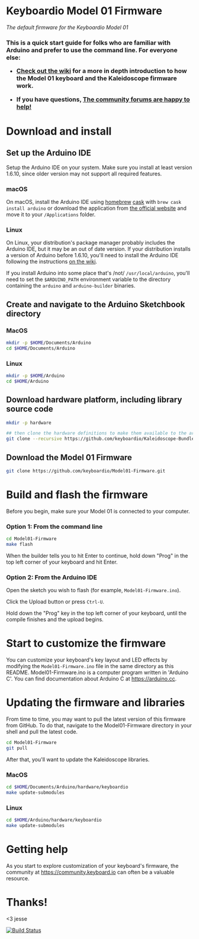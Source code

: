 # Keyboardio Model 01 Firmware

_The default firmware for the Keyboardio Model 01_

<h3>This is a quick start guide for folks who are familiar with Arduino and prefer to use the command line. For everyone else:

 * [Check out the wiki](https://github.com/keyboardio/Kaleidoscope/wiki/Keyboardio-Model-01-Introduction) for a more in depth introduction to how the Model 01 keyboard and the Kaleidoscope firmware work. 
 
  * If you have questions, [The community forums are happy to help!](https://community.keyboard.io/)</h3>

# Download and install

## Set up the Arduino IDE

Setup the Arduino IDE on your system. Make sure you install at least version 1.6.10, since older version may not support all required features.

### macOS

On macOS, install the Arduino IDE using [homebrew](http://brew.sh/) [cask](https://caskroom.github.io/) with `brew cask install arduino` or download the application from [the official website](https://www.arduino.cc/en/Main/Software) and move it to your `/Applications` folder.


### Linux

On Linux, your distribution's package manager probably includes the Arduino IDE, but it may be an out of date version. If your distribution installs a version of Arduino before 1.6.10, you'll need to install the Arduino IDE following the instructions [on the wiki](https://github.com/keyboardio/Kaleidoscope/wiki/Install-Arduino-support-on-Linux).

If you install Arduino into some place that's /not/ `/usr/local/arduino`, you'll need to set the `$ARDUINO_PATH` environment variable to the directory containing the `arduino` and `arduino-builder` binaries.

## Create and navigate to the Arduino Sketchbook directory

### MacOS
```sh
mkdir -p $HOME/Documents/Arduino
cd $HOME/Documents/Arduino 
```

### Linux

```sh
mkdir -p $HOME/Arduino
cd $HOME/Arduino 
```

## Download hardware platform, including library source code 

```sh
mkdir -p hardware

## then clone the hardware definitions to make them available to the arduino environment
git clone --recursive https://github.com/keyboardio/Kaleidoscope-Bundle-Keyboardio.git hardware/keyboardio
```


## Download the Model 01 Firmware

```sh
git clone https://github.com/keyboardio/Model01-Firmware.git
```

# Build and flash the firmware

Before you begin, make sure your Model 01 is connected to your computer.

### Option 1: From the command line

```sh
cd Model01-Firmware
make flash
```

When the builder tells you to hit Enter to continue, hold down "Prog" in the top left corner of your keyboard and hit Enter.

### Option 2: From the Arduino IDE


Open the sketch you wish to flash (for example, `Model01-Firmware.ino`).

Click the Upload button or press `Ctrl-U`.

Hold down the "Prog" key in the top left corner of your keyboard, until the compile finishes and the upload begins.


# Start to customize the firmware

You can customize your keyboard's key layout and LED effects by modifying the `Model01-Firmware.ino` file in the same directory as this README. Model01-Firmware.ino is a computer program written in 'Arduino C'. You can find documentation about Arduino C at https://arduino.cc.


# Updating the firmware and libraries

From time to time, you may want to pull the latest version of this firmware from GitHub. To do that, navigate to the Model01-Firmware directory in your shell and pull the latest code.

```sh
cd Model01-Firmware
git pull
```

After that, you'll want to update the Kaleidoscope libraries.

### MacOS
```sh
cd $HOME/Documents/Arduino/hardware/keyboardio
make update-submodules
```

### Linux

```sh
cd $HOME/Arduino/hardware/keyboardio
make update-submodules
```


# Getting help

As you start to explore customization of your keyboard's firmware, the community at https://community.keyboard.io can often be a valuable resource.

# Thanks!

<3 jesse

[![Build Status](https://travis-ci.org/keyboardio/Model01-Firmware.svg?branch=master)](https://travis-ci.org/keyboardio/Model01-Firmware)
